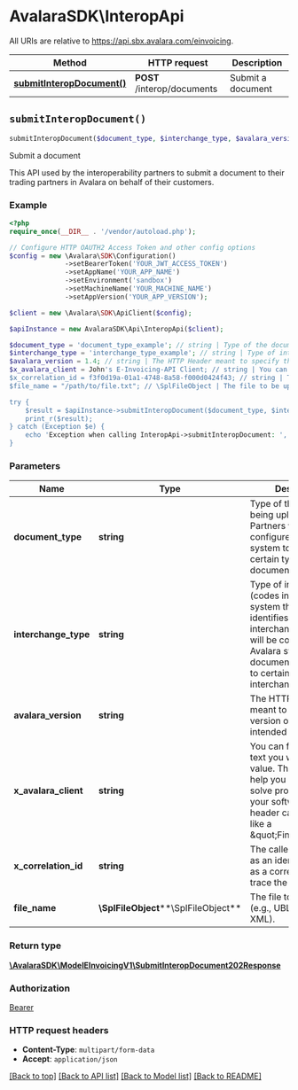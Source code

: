 # AvalaraSDK\InteropApi

All URIs are relative to https://api.sbx.avalara.com/einvoicing.

Method | HTTP request | Description
------------- | ------------- | -------------
[**submitInteropDocument()**](InteropApi.md#submitInteropDocument) | **POST** /interop/documents | Submit a document


## `submitInteropDocument()`

```php
submitInteropDocument($document_type, $interchange_type, $avalara_version, $x_avalara_client, $x_correlation_id, $file_name): \AvalaraSDK\ModelEInvoicingV1\SubmitInteropDocument202Response
```

Submit a document

This API used by the interoperability partners to submit a document to  their trading partners in Avalara on behalf of their customers.

### Example

```php
<?php
require_once(__DIR__ . '/vendor/autoload.php');

// Configure HTTP OAUTH2 Access Token and other config options
$config = new \Avalara\SDK\Configuration()
              ->setBearerToken('YOUR_JWT_ACCESS_TOKEN')
              ->setAppName('YOUR_APP_NAME')
              ->setEnvironment('sandbox')
              ->setMachineName('YOUR_MACHINE_NAME')
              ->setAppVersion('YOUR_APP_VERSION');

$client = new \Avalara\SDK\ApiClient($config);

$apiInstance = new AvalaraSDK\Api\InteropApi($client);

$document_type = 'document_type_example'; // string | Type of the document being uploaded. Partners will be configured in Avalara system to send only certain types of documents.
$interchange_type = 'interchange_type_example'; // string | Type of interchange (codes in Avalara system that uniquely identifies a type of interchange). Partners will be configured in Avalara system to send documents belonging to certain types of interchanges.
$avalara_version = 1.4; // string | The HTTP Header meant to specify the version of the API intended to be used
$x_avalara_client = John's E-Invoicing-API Client; // string | You can freely use any text you wish for this value. This feature can help you diagnose and solve problems with your software. The header can be treated like a \"Fingerprint\"
$x_correlation_id = f3f0d19a-01a1-4748-8a58-f000d0424f43; // string | The caller can use this as an identifier to use as a correlation id to trace the call.
$file_name = "/path/to/file.txt"; // \SplFileObject | The file to be uploaded (e.g., UBL XML, CII XML).

try {
    $result = $apiInstance->submitInteropDocument($document_type, $interchange_type, $avalara_version, $x_avalara_client, $x_correlation_id, $file_name);
    print_r($result);
} catch (Exception $e) {
    echo 'Exception when calling InteropApi->submitInteropDocument: ', $e->getMessage(), PHP_EOL;
}
```

### Parameters

Name | Type | Description  | Notes
------------- | ------------- | ------------- | -------------
 **document_type** | **string**| Type of the document being uploaded. Partners will be configured in Avalara system to send only certain types of documents. |
 **interchange_type** | **string**| Type of interchange (codes in Avalara system that uniquely identifies a type of interchange). Partners will be configured in Avalara system to send documents belonging to certain types of interchanges. |
 **avalara_version** | **string**| The HTTP Header meant to specify the version of the API intended to be used |
 **x_avalara_client** | **string**| You can freely use any text you wish for this value. This feature can help you diagnose and solve problems with your software. The header can be treated like a \&quot;Fingerprint\&quot; | [optional]
 **x_correlation_id** | **string**| The caller can use this as an identifier to use as a correlation id to trace the call. | [optional]
 **file_name** | **\SplFileObject****\SplFileObject**| The file to be uploaded (e.g., UBL XML, CII XML). | [optional]

### Return type

[**\AvalaraSDK\ModelEInvoicingV1\SubmitInteropDocument202Response**](../Model/SubmitInteropDocument202Response.md)

### Authorization

[Bearer](../../../README.md#Bearer)

### HTTP request headers

- **Content-Type**: `multipart/form-data`
- **Accept**: `application/json`

[[Back to top]](#) [[Back to API list]](../../../README.md#endpoints)
[[Back to Model list]](../../../README.md#models)
[[Back to README]](../../../README.md)
